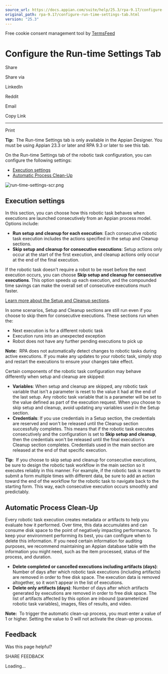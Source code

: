 ```yaml
---
source_url: https://docs.appian.com/suite/help/25.3/rpa-9.17/configure-run-time-settings-tab.html
original_path: rpa-9.17/configure-run-time-settings-tab.html
version: "25.3"
---
```


Free cookie consent management tool by [TermsFeed](https://www.termsfeed.com/)

# Configure the Run-time Settings Tab

Share

Share via

LinkedIn

Reddit

Email

Copy Link

* * *

Print

**Tip:**  The Run-time Settings tab is only available in the Appian Designer. You must be using Appian 23.3 or later and RPA 9.3 or later to see this tab.

On the Run-time Settings tab of the robotic task configuration, you can configure the following settings:

-   [Execution settings](#execution-settings)
-   [Automatic Process Clean-Up](#automatic-process-clean-up)

![run-time-settings-scr.png](images/run-time-settings-scr.png)

## Execution settings

In this section, you can choose how this robotic task behaves when executions are launched consecutively from an Appian process model. Options include:

-   **Run setup and cleanup for each execution**: Each consecutive robotic task execution includes the actions specified in the setup and Cleanup sections.
-   **Skip setup and cleanup for consecutive executions**: Setup actions only occur at the start of the first execution, and cleanup actions only occur at the end of the final execution.

If the robotic task doesn't require a robot to be reset before the next execution occurs, you can choose **Skip setup and cleanup for consecutive executions**. This option speeds up each execution, and the compounded time savings can make the overall set of consecutive executions much faster.

[Learn more about the Setup and Cleanup sections](robotic-task-definition.html#navigate-the-robotic-task-definition).

In some scenarios, Setup and Cleanup sections are still run even if you choose to skip them for consecutive executions. These sections run when the:

-   Next execution is for a different robotic task
-   Execution runs into an unexpected exception
-   Robot does not have any further pending executions to pick up

**Note:**  RPA does not automatically detect changes to robotic tasks during active executions. If you make any updates to your robotic task, simply stop and restart the executions to ensure your changes take effect.

Certain components of the robotic task configuration may behave differently when setup and cleanup are skipped:

-   **Variables**: When setup and cleanup are skipped, any robotic task variable that isn't a parameter is reset to the value it had at the end of the last setup. Any robotic task variable that is a parameter will be set to the value defined as part of the execution request. When you choose to skip setup and cleanup, avoid updating any variables used in the Setup section.
-   **Credentials**: If you use credentials in a Setup section, the credentials are reserved and won't be released until the Cleanup section successfully completes. This means that if the robotic task executes consecutively and the configuration is set to **Skip setup and cleanup**, then the credentials won't be released until the final execution's Cleanup section completes. Credentials used in the main section are released at the end of that specific execution.

**Tip:**  If you choose to skip setup and cleanup for consecutive executions, be sure to design the robotic task workflow in the main section so it executes reliably in this manner. For example, if the robotic task is meant to submit a form multiple times with different data, be sure to add an action toward the end of the workflow for the robotic task to navigate back to the starting form. This way, each consecutive execution occurs smoothly and predictably.

## Automatic Process Clean-Up

Every robotic task execution creates metadata or artifacts to help you evaluate how it performed. Over time, this data accumulates and can consume disk space to the point of negatively impacting performance. To keep your environment performing its best, you can configure when to delete this information. If you need certain information for auditing purposes, we recommend maintaining an Appian database table with the information you might need, such as the item processed, status of the process, and duration.

-   **Delete completed or cancelled executions including artifacts (days)**: Number of days after which robotic task executions (including artifacts) are removed in order to free disk space. The execution data is removed altogether, so it won't appear in the list of executions.
-   **Delete only artifacts (days)**: Number of days after which artifacts generated by executions are removed in order to free disk space. The list of artifacts affected by this option are inbound (parameterized robotic task variables), images, files of results, and video.

**Note:**  To trigger the automatic clean-up process, you must enter a value of 1 or higher. Setting the value to 0 will not activate the clean-up process.

## Feedback

Was this page helpful?

SHARE FEEDBACK

Loading...